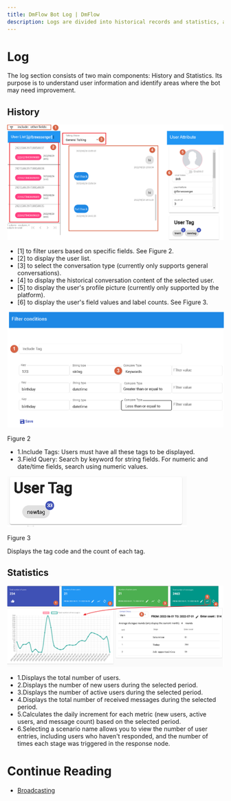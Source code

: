 ```yaml
---
title: DmFlow Bot Log | DmFlow
description: Logs are divided into historical records and statistics, aiming to provide user information and complement the shortcomings of the chatbot. Through the log feature, you can gain deeper insights into user interactions and use them as a basis for improving the performance of the conversational chatbot.
---
```



# Log
The log section consists of two main components: History and Statistics. Its purpose is to understand user information and identify areas where the bot may need improvement.

## History

![DmFlow History](../../../../../../images/en/bot-log-view.png "DmFlow History")

- [1] to filter users based on specific fields. See Figure 2.
- [2] to display the user list.
- [3] to select the conversation type (currently only supports general conversations).
- [4] to display the historical conversation content of the selected user.
- [5] to display the user's profile picture (currently only supported by the platform).
- [6] to display the user's field values and label counts. See Figure 3.

![DmFlow History Filter](../../../../../../images/en/bot-log-filter.png "DmFlow History Filter")

Figure 2

- 1.Include Tags: Users must have all these tags to be displayed.
- 3.Field Query: Search by keyword for string fields. For numeric and date/time fields, search using numeric values.

![DmFlow History Filter](../../../../../../images/en/bot-log-tag.png "DmFlow History Filter")

Figure 3

Displays the tag code and the count of each tag.

## Statistics

![DmFlow Statistics](../../../../../../images/en/bot-log-chart.png "DmFlow Statistics")
- 1.Displays the total number of users.
- 2.Displays the number of new users during the selected period.
- 3.Displays the number of active users during the selected period.
- 4.Displays the total number of received messages during the selected period.
- 5.Calculates the daily increment for each metric (new users, active users, and message count) based on the selected period.
- 6.Selecting a scenario name allows you to view the number of user entries, including users who haven't responded, and the number of times each stage was triggered in the response node.

# Continue Reading
- [Broadcasting](../../tutorials/docs/bot-broadcast.html)
